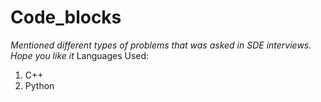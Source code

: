 # Code_blocks
*Mentioned different types of problems that was asked in SDE interviews. Hope you like it*
Languages Used:
  1. C++
  2. Python 
